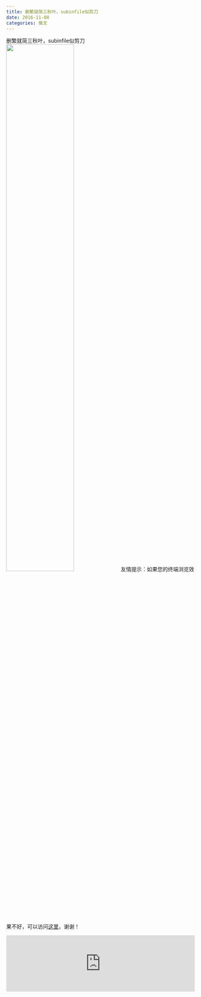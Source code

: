 ```yaml
---
title: 删繁就简三秋叶，subinfile似剪刀
date: 2016-11-08
categories: 推文
---
```

删繁就简三秋叶，subinfile似剪刀
<img src="http://mmbiz.qpic.cn/mmbiz_jpg/ACviaWTBFxhaHibyOXCRSh8JbdYJjHbib4NGTt0ib9lXXic0aYAUAeYDfdpk5xKtE63ZicjTGmbTib5PsT2aW1Td8wx4w/0?wx_fmt=jpeg" style="width: 60%; height: auto;"/><!--more-->
友情提示：如果您的终端浏览效果不好，可以访问[这里](https://stata-club.github.io/stata_article/2016-11-08.html)，谢谢！
<iframe src="https://stata-club.github.io/stata_article/2016-11-08.html" id="iframepage" frameborder="0" scrolling="no" marginheight="0" marginwidth="0" width="100%" onLoad="iFrameHeight()"></iframe>
<script type="text/javascript" language="javascript">
function iFrameHeight() {
var ifm= document.getElementById("iframepage");
var subWeb = document.frames ? document.frames["iframepage"].document : ifm.contentDocument;   
if(ifm != null && subWeb != null) {
 ifm.height = subWeb.body.scrollHeight;
} 
} 
</script> 

